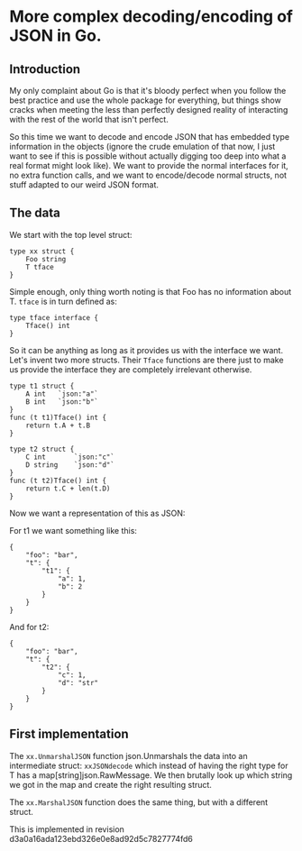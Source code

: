 # More complex decoding/encoding of JSON in Go. #

## Introduction ##

My only complaint about Go is that it's bloody perfect when you follow
the best practice and use the whole package for everything, but things
show cracks when meeting the less than perfectly designed reality of
interacting with the rest of the world that isn't perfect.

So this time we want to decode and encode JSON that has embedded type
information in the objects (ignore the crude emulation of that now, I
just want to see if this is possible without actually digging too deep
into what a real format might look like). We want to provide the
normal interfaces for it, no extra function calls, and we want to
encode/decode normal structs, not stuff adapted to our weird JSON
format.

## The data ##

We start with the top level struct:

```
type xx struct {
	Foo string
	T tface
}
```

Simple enough, only thing worth noting is that Foo has no information
about T. `tface` is in turn defined as:

```
type tface interface {
	Tface() int
}
```

So it can be anything as long as it provides us with the interface we
want. Let's invent two more structs. Their `Tface` functions are there
just to make us provide the interface they are completely irrelevant
otherwise.

```
type t1 struct {
	A int	`json:"a"`
	B int	`json:"b"`
}
func (t t1)Tface() int {
	return t.A + t.B
}

type t2 struct {
	C int		`json:"c"`
	D string	`json:"d"`
}
func (t t2)Tface() int {
	return t.C + len(t.D)
}
```

Now we want a representation of this as JSON:

For t1 we want something like this:

```
{
	"foo": "bar",
	"t": {
		"t1": {
			"a": 1,
			"b": 2
		}
	}
}
```

And for t2:

```
{
	"foo": "bar",
	"t": {
		"t2": {
			"c": 1,
			"d": "str"
		}
	}
}
```

## First implementation ##

The `xx.UnmarshalJSON` function json.Unmarshals the data into an
intermediate struct: `xxJSONdecode` which instead of having the right
type for T has a map[string]json.RawMessage. We then brutally look up
which string we got in the map and create the right resulting struct.

The `xx.MarshalJSON` function does the same thing, but with a
different struct.

This is implemented in revision d3a0a16ada123ebd326e0e8ad92d5c7827774fd6
